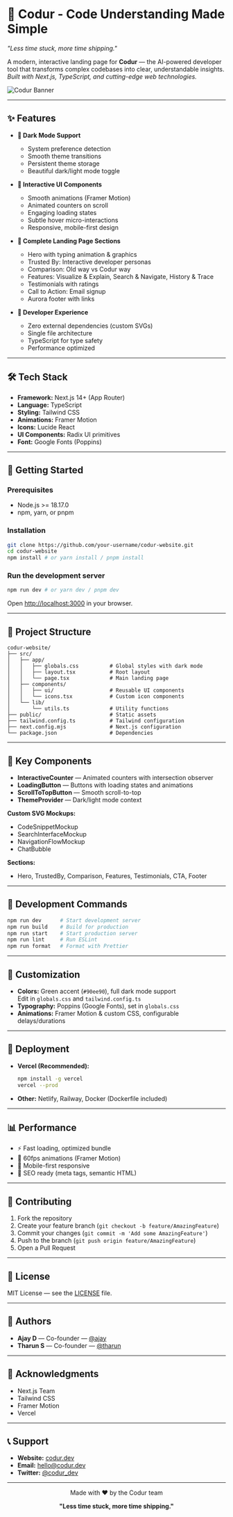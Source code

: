 # 🚀 Codur - Code Understanding Made Simple

_"Less time stuck, more time shipping."_

A modern, interactive landing page for **Codur** — the AI-powered developer tool that transforms complex codebases into clear, understandable insights.  
_Built with Next.js, TypeScript, and cutting-edge web technologies._

![Codur Banner](https://img.shields.io/badge/Codur-Developer%20Tool-green?style=for-the-badge)

---

## ✨ Features

- **🌙 Dark Mode Support**
  - System preference detection
  - Smooth theme transitions
  - Persistent theme storage
  - Beautiful dark/light mode toggle

- **🎨 Interactive UI Components**
  - Smooth animations (Framer Motion)
  - Animated counters on scroll
  - Engaging loading states
  - Subtle hover micro-interactions
  - Responsive, mobile-first design

- **📱 Complete Landing Page Sections**
  - Hero with typing animation & graphics
  - Trusted By: Interactive developer personas
  - Comparison: Old way vs Codur way
  - Features: Visualize & Explain, Search & Navigate, History & Trace
  - Testimonials with ratings
  - Call to Action: Email signup
  - Aurora footer with links

- **🎯 Developer Experience**
  - Zero external dependencies (custom SVGs)
  - Single file architecture
  - TypeScript for type safety
  - Performance optimized

---

## 🛠️ Tech Stack

- **Framework:** Next.js 14+ (App Router)
- **Language:** TypeScript
- **Styling:** Tailwind CSS
- **Animations:** Framer Motion
- **Icons:** Lucide React
- **UI Components:** Radix UI primitives
- **Font:** Google Fonts (Poppins)

---

## 🚀 Getting Started

### Prerequisites

- Node.js >= 18.17.0
- npm, yarn, or pnpm

### Installation

```bash
git clone https://github.com/your-username/codur-website.git
cd codur-website
npm install # or yarn install / pnpm install
```

### Run the development server

```bash
npm run dev # or yarn dev / pnpm dev
```

Open [http://localhost:3000](http://localhost:3000) in your browser.

---

## 📁 Project Structure

```
codur-website/
├── src/
│   ├── app/
│   │   ├── globals.css          # Global styles with dark mode
│   │   ├── layout.tsx           # Root layout
│   │   └── page.tsx             # Main landing page
│   ├── components/
│   │   ├── ui/                  # Reusable UI components
│   │   └── icons.tsx            # Custom icon components
│   └── lib/
│       └── utils.ts             # Utility functions
├── public/                      # Static assets
├── tailwind.config.ts           # Tailwind configuration
├── next.config.mjs              # Next.js configuration
└── package.json                 # Dependencies
```

---

## 🎨 Key Components

- **InteractiveCounter** — Animated counters with intersection observer
- **LoadingButton** — Buttons with loading states and animations
- **ScrollToTopButton** — Smooth scroll-to-top
- **ThemeProvider** — Dark/light mode context

**Custom SVG Mockups:**

- CodeSnippetMockup
- SearchInterfaceMockup
- NavigationFlowMockup
- ChatBubble

**Sections:**

- Hero, TrustedBy, Comparison, Features, Testimonials, CTA, Footer

---

## 🎯 Development Commands

```bash
npm run dev      # Start development server
npm run build    # Build for production
npm run start    # Start production server
npm run lint     # Run ESLint
npm run format   # Format with Prettier
```

---

## 🎨 Customization

- **Colors:** Green accent (`#90ee90`), full dark mode support  
   Edit in `globals.css` and `tailwind.config.ts`
- **Typography:** Poppins (Google Fonts), set in `globals.css`
- **Animations:** Framer Motion & custom CSS, configurable delays/durations

---

## 🚀 Deployment

- **Vercel (Recommended):**
  ```bash
  npm install -g vercel
  vercel --prod
  ```
- **Other:** Netlify, Railway, Docker (Dockerfile included)

---

## 📊 Performance

- ⚡ Fast loading, optimized bundle
- 🎨 60fps animations (Framer Motion)
- 📱 Mobile-first responsive
- 🚀 SEO ready (meta tags, semantic HTML)

---

## 🤝 Contributing

1. Fork the repository
2. Create your feature branch (`git checkout -b feature/AmazingFeature`)
3. Commit your changes (`git commit -m 'Add some AmazingFeature'`)
4. Push to the branch (`git push origin feature/AmazingFeature`)
5. Open a Pull Request

---

## 📄 License

MIT License — see the [LICENSE](LICENSE) file.

---

## 👥 Authors

- **Ajay D** — Co-founder — [@ajay](#)
- **Tharun S** — Co-founder — [@tharun](#)

---

## 🙏 Acknowledgments

- Next.js Team
- Tailwind CSS
- Framer Motion
- Vercel

---

## 📞 Support

- **Website:** [codur.dev](https://codur.dev)
- **Email:** hello@codur.dev
- **Twitter:** [@codur_dev](https://twitter.com/codur_dev)

---

<div align="center">
    <p>Made with ❤️ by the Codur team</p>
    <p><strong>"Less time stuck, more time shipping."</strong></p>
</div>
